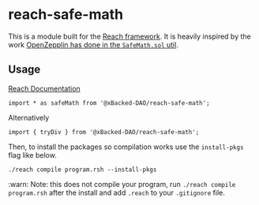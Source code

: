 # reach-safe-math

This is a module built for the [Reach framework](https://reach.sh). It is heavily inspired by the work [OpenZepplin has done in the `SafeMath.sol` util](https://github.com/OpenZeppelin/openzeppelin-contracts/blob/master/contracts/utils/math/SafeMath.sol).

## Usage

[Reach Documentation](https://docs.reach.sh/ref-programs-module.html#%28part._ref-programs-import-package%29)

```
import * as safeMath from '@xBacked-DAO/reach-safe-math';
```

Alternatively
```
import { tryDiv } from '@xBacked-DAO/reach-safe-math';
```

Then, to install the packages so compilation works use the `install-pkgs` flag like below.

```
./reach compile program.rsh --install-pkgs
```

:warn: Note: this does not compile your program, run `./reach compile program.rsh` after the install and add `.reach` to your `.gitignore` file.
